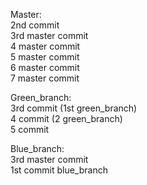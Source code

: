 Master:\
2nd commit \
3rd master commit \
4 master commit \
5 master commit \
6 master commit \
7 master commit 


Green_branch:\
3rd commit (1st green_branch) \
4 commit (2 green_branch) \
5 commit

Blue_branch:\
3rd master commit \
1st commit blue_branch
